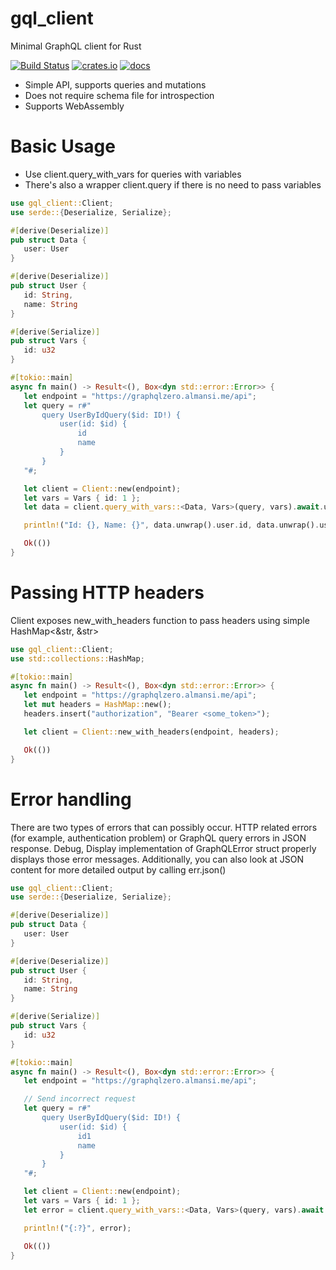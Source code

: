 # gql_client

Minimal GraphQL client for Rust

[![Build Status](https://travis-ci.com/arthurkhlghatyan/gql-client-rs.svg?branch=master)](https://travis-ci.com/arthurkhlghatyan/gql-client-rs)
[![crates.io](https://img.shields.io/crates/v/gql_client.svg)](https://crates.io/crates/gql_client)
[![docs](https://docs.rs/gql_client/badge.svg)](https://docs.rs/gql_client/latest/gql_client/)

* Simple API, supports queries and mutations
* Does not require schema file for introspection
* Supports WebAssembly

# Basic Usage

* Use client.query_with_vars for queries with variables
* There's also a wrapper client.query if there is no need to pass variables

 ```rust
use gql_client::Client;
use serde::{Deserialize, Serialize};

#[derive(Deserialize)]
pub struct Data {
    user: User
}

#[derive(Deserialize)]
pub struct User {
    id: String,
    name: String
}

#[derive(Serialize)]
pub struct Vars {
    id: u32
}

#[tokio::main]
async fn main() -> Result<(), Box<dyn std::error::Error>> {
    let endpoint = "https://graphqlzero.almansi.me/api";
    let query = r#"
        query UserByIdQuery($id: ID!) {
            user(id: $id) {
                id
                name
            }
        }
    "#;

    let client = Client::new(endpoint);
    let vars = Vars { id: 1 };
    let data = client.query_with_vars::<Data, Vars>(query, vars).await.unwrap();

    println!("Id: {}, Name: {}", data.unwrap().user.id, data.unwrap().user.name);

    Ok(())
}
```


# Passing HTTP headers

Client exposes new_with_headers function to pass headers
using simple HashMap<&str, &str>

 ```rust
use gql_client::Client;
use std::collections::HashMap;

#[tokio::main]
async fn main() -> Result<(), Box<dyn std::error::Error>> {
    let endpoint = "https://graphqlzero.almansi.me/api";
    let mut headers = HashMap::new();
    headers.insert("authorization", "Bearer <some_token>");

    let client = Client::new_with_headers(endpoint, headers);

    Ok(())
}
 ```

# Error handling
There are two types of errors that can possibly occur. HTTP related errors (for example, authentication problem)
or GraphQL query errors in JSON response.
Debug, Display implementation of GraphQLError struct properly displays those error messages.
Additionally, you can also look at JSON content for more detailed output by calling err.json()

 ```rust
use gql_client::Client;
use serde::{Deserialize, Serialize};

#[derive(Deserialize)]
pub struct Data {
    user: User
}

#[derive(Deserialize)]
pub struct User {
    id: String,
    name: String
}

#[derive(Serialize)]
pub struct Vars {
    id: u32
}

#[tokio::main]
async fn main() -> Result<(), Box<dyn std::error::Error>> {
    let endpoint = "https://graphqlzero.almansi.me/api";

    // Send incorrect request
    let query = r#"
        query UserByIdQuery($id: ID!) {
            user(id: $id) {
                id1
                name
            }
        }
    "#;

    let client = Client::new(endpoint);
    let vars = Vars { id: 1 };
    let error = client.query_with_vars::<Data, Vars>(query, vars).await.err();

    println!("{:?}", error);

    Ok(())
}
 ```
